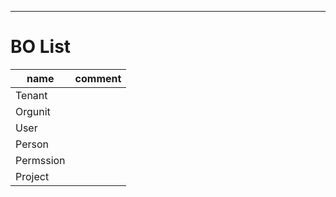 
-- -- -- --
# BO List
| name | comment|
|-----|----|
|Tenant|
|Orgunit|
|User|
|Person|
|Permssion|
|Project|


